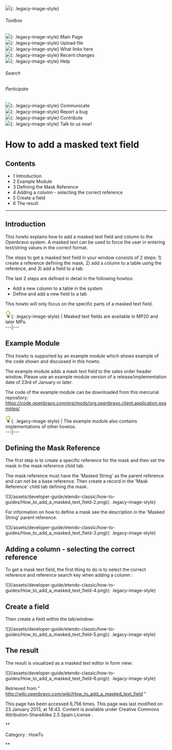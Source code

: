 ![](skins/openbravo/images/social-blogs-sidebar-banner.png){: .legacy-image-style}

######  Toolbox

![](skins/openbravo/images/flecha1.jpg){: .legacy-image-style} Main Page  
![](skins/openbravo/images/flecha1.jpg){: .legacy-image-style} Upload file  
![](skins/openbravo/images/flecha1.jpg){: .legacy-image-style} What links here  
![](skins/openbravo/images/flecha1.jpg){: .legacy-image-style} Recent changes  
![](skins/openbravo/images/flecha1.jpg){: .legacy-image-style} Help  
  
  

######  Search

######  Participate

![](skins/openbravo/images/flecha1.jpg){: .legacy-image-style} Communicate  
![](skins/openbravo/images/flecha1.jpg){: .legacy-image-style} Report a bug  
![](skins/openbravo/images/flecha1.jpg){: .legacy-image-style} Contribute  
![](skins/openbravo/images/flecha1.jpg){: .legacy-image-style} Talk to us now!  

  

#  How to add a masked text field

##  Contents

  * 1  Introduction 
  * 2  Example Module 
  * 3  Defining the Mask Reference 
  * 4  Adding a column - selecting the correct reference 
  * 5  Create a field 
  * 6  The result 

  
---  
  
##  Introduction

This howto explains how to add a masked text field and column to the Openbravo
system. A  masked  text can be used to force the user in entering text/string
values in the correct format.

The steps to get a masked text field in your window consists of 2 steps: 1)
create a reference defining the mask, 2) add a column to a table using the
reference, and 3) add a field to a tab.

The last 2 steps are defined in detail in the following howtos:

  * Add a new column to a table in the system 
  * Define and add a new field to a tab 

This howto will only focus on the specific parts of a masked text field.

![](/assets/developer-guide/etendo-classic/how-to-guides/Bulbgraph.png){: .legacy-image-style} |
Masked text fields are available in MP20 and later MPs.  
---|---  
  
##  Example Module

This howto is supported by an example module which shows example of the code
shown and discussed in this howto.

The example module adds a mask text field to the sales order header window.
Please use an example module version of a release/implementation date of 23rd
of January or later.

The code of the example module can be downloaded from this mercurial
repository:
https://code.openbravo.com/erp/mods/org.openbravo.client.application.examples/

![](/assets/developer-guide/etendo-classic/how-to-guides/Bulbgraph.png){: .legacy-image-style} |  The
example module also contains implementations of other howtos.  
---|---  
  
##  Defining the Mask Reference

The first step is to create a specific reference for the mask and then set the
mask in the mask reference child tab.

The mask reference must have the 'Masked String' as the parent reference and
can not be a base reference. Then create a record in the 'Mask Reference'
child tab defining the mask.

  

![](/assets/developer-guide/etendo-classic/how-to-
guides/How_to_add_a_masked_text_field-2.png){: .legacy-image-style}

  
For information on how to define a mask see the description in the 'Masked
String' parent reference.

  

![](/assets/developer-guide/etendo-classic/how-to-
guides/How_to_add_a_masked_text_field-3.png){: .legacy-image-style}

  

##  Adding a column - selecting the correct reference

To get a mask text field, the first thing to do is to select the correct
reference and reference search key when  adding a column  :

  

![](/assets/developer-guide/etendo-classic/how-to-
guides/How_to_add_a_masked_text_field-4.png){: .legacy-image-style}

  

##  Create a field

Then  create a field  within the tab/window:

  

![](/assets/developer-guide/etendo-classic/how-to-
guides/How_to_add_a_masked_text_field-5.png){: .legacy-image-style}

  

##  The result

The result is visualized as a masked text editor in form view:

  

![](/assets/developer-guide/etendo-classic/how-to-
guides/How_to_add_a_masked_text_field-6.png){: .legacy-image-style}

Retrieved from "
http://wiki.openbravo.com/wiki/How_to_add_a_masked_text_field  "

This page has been accessed 6,756 times. This page was last modified on 23
January 2013, at 14:43. Content is available under  Creative Commons
Attribution-ShareAlike 2.5 Spain License  .

  
**

Category  :  HowTo

**


